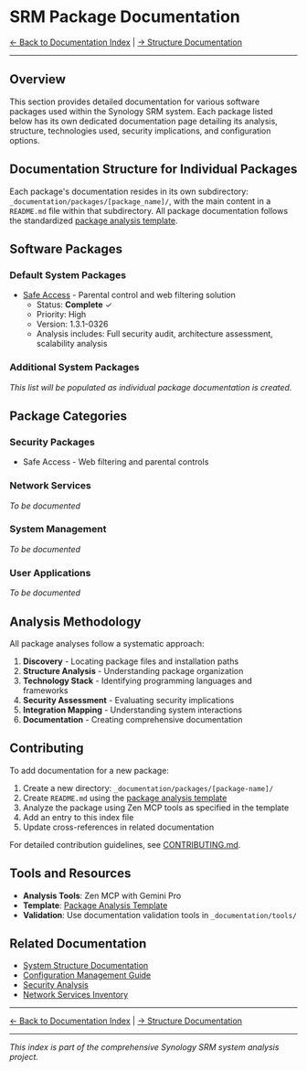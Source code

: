 # SRM Package Documentation

[← Back to Documentation Index](../README.md) | [→ Structure Documentation](../structure/)

---

## Overview

This section provides detailed documentation for various software packages used within the Synology SRM system. Each package listed below has its own dedicated documentation page detailing its analysis, structure, technologies used, security implications, and configuration options.

## Documentation Structure for Individual Packages

Each package's documentation resides in its own subdirectory: `_documentation/packages/[package_name]/`, with the main content in a `README.md` file within that subdirectory. All package documentation follows the standardized [package analysis template](../_templates/package_analysis_template.md).

## Software Packages

### Default System Packages

- [Safe Access](./safe-access/README.md) - Parental control and web filtering solution
  - Status: **Complete** ✓
  - Priority: High
  - Version: 1.3.1-0326
  - Analysis includes: Full security audit, architecture assessment, scalability analysis

### Additional System Packages

*This list will be populated as individual package documentation is created.*

<!-- Template for adding new packages:
- [Package Name](./package-name/README.md) - Brief description
  - Status: [Pending/In Progress/Complete]
  - Priority: [High/Medium/Low]
  - Version: [Package version]
-->

## Package Categories

### Security Packages
- Safe Access - Web filtering and parental controls

### Network Services
*To be documented*

### System Management
*To be documented*

### User Applications
*To be documented*

## Analysis Methodology

All package analyses follow a systematic approach:

1. **Discovery** - Locating package files and installation paths
2. **Structure Analysis** - Understanding package organization
3. **Technology Stack** - Identifying programming languages and frameworks
4. **Security Assessment** - Evaluating security implications
5. **Integration Mapping** - Understanding system interactions
6. **Documentation** - Creating comprehensive documentation

## Contributing

To add documentation for a new package:

1. Create a new directory: `_documentation/packages/[package-name]/`
2. Create `README.md` using the [package analysis template](../_templates/package_analysis_template.md)
3. Analyze the package using Zen MCP tools as specified in the template
4. Add an entry to this index file
5. Update cross-references in related documentation

For detailed contribution guidelines, see [CONTRIBUTING.md](../CONTRIBUTING.md).

## Tools and Resources

- **Analysis Tools**: Zen MCP with Gemini Pro
- **Template**: [Package Analysis Template](../_templates/package_analysis_template.md)
- **Validation**: Use documentation validation tools in `_documentation/tools/`

## Related Documentation

- [System Structure Documentation](../structure/)
- [Configuration Management Guide](../configuration_management_guide.md)
- [Security Analysis](../system_architecture_diagrams.md#security-architecture)
- [Network Services Inventory](../network_services_inventory.md)

---

[← Back to Documentation Index](../README.md) | [→ Structure Documentation](../structure/)

---
*This index is part of the comprehensive Synology SRM system analysis project.*
